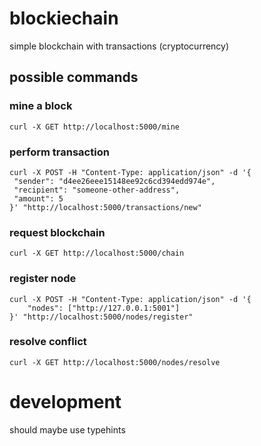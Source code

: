 # blockiechain

simple blockchain with transactions (cryptocurrency)

## possible commands

### mine a block
```
curl -X GET http://localhost:5000/mine
```

### perform transaction
```
curl -X POST -H "Content-Type: application/json" -d '{
 "sender": "d4ee26eee15148ee92c6cd394edd974e",
 "recipient": "someone-other-address",
 "amount": 5
}' "http://localhost:5000/transactions/new"
```

### request blockchain

```
curl -X GET http://localhost:5000/chain
```

### register node

```
curl -X POST -H "Content-Type: application/json" -d '{
    "nodes": ["http://127.0.0.1:5001"]
}' "http://localhost:5000/nodes/register"
```

### resolve conflict

```
curl -X GET http://localhost:5000/nodes/resolve
```
# development

should maybe use typehints